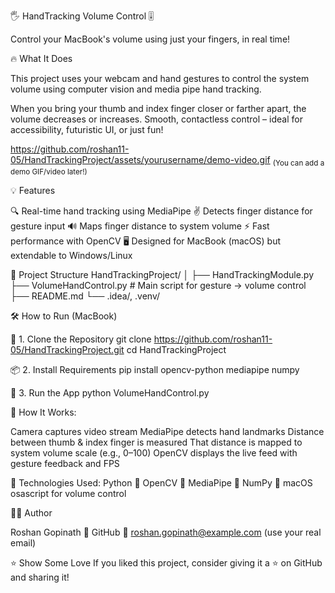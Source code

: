 🖐️ HandTracking Volume Control 🎚️

Control your MacBook's volume using just your fingers, in real time!

🔥 What It Does

This project uses your webcam and hand gestures to control the system volume using computer vision and media pipe hand tracking.

When you bring your thumb and index finger closer or farther apart, the volume decreases or increases. Smooth, contactless control – ideal for accessibility, futuristic UI, or just fun!

https://github.com/roshan11-05/HandTrackingProject/assets/yourusername/demo-video.gif
<sub>(You can add a demo GIF/video later!)</sub>

💡 Features

🔍 Real-time hand tracking using MediaPipe
✌️ Detects finger distance for gesture input
🔊 Maps finger distance to system volume
⚡️ Fast performance with OpenCV
🖥️ Designed for MacBook (macOS) but extendable to Windows/Linux

📁 Project Structure
HandTrackingProject/
│
├── HandTrackingModule.py       
├── VolumeHandControl.py        # Main script for gesture → volume control
├── README.md
└── .idea/, .venv/             

🛠️ How to Run (MacBook)

🔗 1. Clone the Repository
git clone https://github.com/roshan11-05/HandTrackingProject.git
cd HandTrackingProject

📦 2. Install Requirements
pip install opencv-python mediapipe numpy

🚀 3. Run the App
python VolumeHandControl.py


📸 How It Works:

Camera captures video stream
MediaPipe detects hand landmarks
Distance between thumb & index finger is measured
That distance is mapped to system volume scale (e.g., 0–100)
OpenCV displays the live feed with gesture feedback and FPS

🤖 Technologies Used:
Python 🐍
OpenCV 🎥
MediaPipe 🤚
NumPy 🧮
macOS osascript for volume control

👨‍💻 Author

Roshan Gopinath
🔗 GitHub
📧 roshan.gopinath@example.com (use your real email)

⭐️ Show Some Love
If you liked this project, consider giving it a ⭐️ on GitHub and sharing it!
